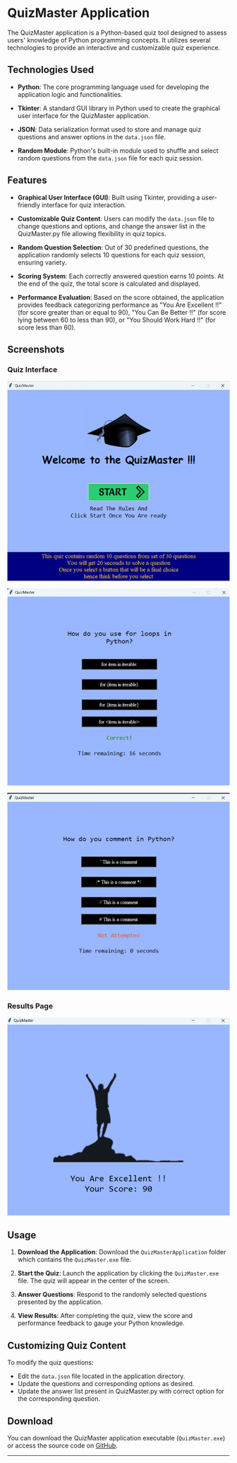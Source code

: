 # QuizMaster Application

The QuizMaster application is a Python-based quiz tool designed to assess users' knowledge of Python programming concepts. It utilizes several technologies to provide an interactive and customizable quiz experience.

## Technologies Used

- **Python**: The core programming language used for developing the application logic and functionalities.
  
- **Tkinter**: A standard GUI library in Python used to create the graphical user interface for the QuizMaster application.
  
- **JSON**: Data serialization format used to store and manage quiz questions and answer options in the `data.json` file.
  
- **Random Module**: Python's built-in module used to shuffle and select random questions from the `data.json` file for each quiz session.

## Features

- **Graphical User Interface (GUI)**: Built using Tkinter, providing a user-friendly interface for quiz interaction.
  
- **Customizable Quiz Content**: Users can modify the `data.json` file to change questions and options, and change the answer list in the QuizMaster.py file allowing flexibility in quiz topics.
  
- **Random Question Selection**: Out of 30 predefined questions, the application randomly selects 10 questions for each quiz session, ensuring variety.
  
- **Scoring System**: Each correctly answered question earns 10 points. At the end of the quiz, the total score is calculated and displayed.
  
- **Performance Evaluation**: Based on the score obtained, the application provides feedback categorizing performance as "You Are Excellent !!" (for score greater than or equal to 90), "You Can Be Better !!" (for score lying between 60 to less than 90), or "You Should Work Hard !!" (for score less than 60).

## Screenshots

### Quiz Interface

![Quiz Interface](./screenshots/image1.png)

![Quiz Questions](./screenshots/image2.png)

![Quiz Questions](./screenshots/image3.png)

### Results Page

![Results Page](./screenshots/image4.png)


## Usage

1. **Download the Application**: Download the `QuizMasterApplication` folder which contains the `QuizMaster.exe` file.
  
2. **Start the Quiz**: Launch the application by clicking the `QuizMaster.exe` file. The quiz will appear in the center of the screen.

3. **Answer Questions**: Respond to the randomly selected questions presented by the application.
  
4. **View Results**: After completing the quiz, view the score and performance feedback to gauge your Python knowledge.

## Customizing Quiz Content

To modify the quiz questions:

- Edit the `data.json` file located in the application directory.
- Update the questions and corresponding options as desired.
- Update the answer list present in QuizMaster.py with correct option for the corresponding question.

## Download

You can download the QuizMaster application executable (`QuizMaster.exe`) or access the source code on [GitHub](https://github.com/Deyparamita/QuizMaster).

---
